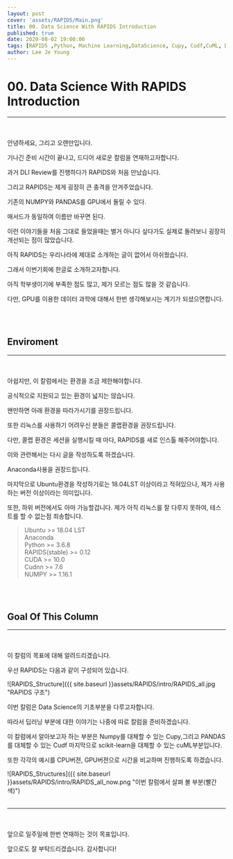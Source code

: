 ```yaml
---
layout: post
cover: 'assets/RAPIDS/Main.png'
title: 00. Data Science With RAPIDS Introduction
published: true
date: 2020-08-02 19:00:00
tags: [RAPIDS ,Python, Machine Learning,DataScience, Cupy, Cudf,CuML, Data, Data Science]
author: Lee Je Young
---
```

<meta charset="UTF8">

# 00. Data Science With RAPIDS Introduction
---
  <br><br>
  안녕하세요, 그리고 오랜만입니다.
  
  기나긴 준비 시간이 끝나고, 드디어 새로운 칼럼을 연재하고자합니다.
  
  과거 DLI Review를 진행하다가 RAPIDS와 처음 만났습니다.
  
  그리고 RAPIDS는 제게 굉장히 큰 충격을 안겨주었습니다.
  
  기존의 NUMPY와 PANDAS를 GPU에서 돌릴 수 있다.
  
  매서드가 동일하여 이름만 바꾸면 된다.
  
  이런 이야기들을 처음 그대로 들었을때는 별거 아니다 싶다가도 실제로 돌려보니 굉장히 개선되는 점이 많았습니다.
  
  아직 RAPIDS는 우리나라에 제대로 소개하는 글이 없어서 아쉬웠습니다.
  
  그래서 이번기회에 한글로 소개하고자합니다.
  
  아직 학부생이기에 부족한 점도 많고, 제가 모르는 점도 많을 것 같습니다.
  
  다만, GPU를 이용한 데이터 과학에 대해서 한번 생각해보시는 계기가 되셨으면합니다.
  
 
  <br><br>
## Enviroment
---
  <br><br>
  아쉽지만, 이 칼럼에서는 환경을 조금 제한해야합니다.
  
  공식적으로 지원되고 있는 환경이 넓지는 않습니다.
  
  왠만하면 아래 환경을 따라가시기를 권장드립니다.
  
  또한 리눅스를 사용하기 어려우신 분들은 콜랩환경을 권장드립니다.
  
  다만, 콜랩 환경은 세션을 실행시킬 때 마다, RAPIDS를 새로 인스톨 해주어야합니다. 
  
  이와 관련해서는 다시 글을 작성하도록 하겠습니다. 
  
  Anaconda사용을 권장드립니다.
  
  마지막으로 Ubuntu환경을 작성하기로는 18.04LST 이상이라고 적혀있으나, 제가 사용하는 버전 이상이라는 의미입니다.
  
  또한, 하위 버전에서도 아마 가능할겁니다. 제가 아직 리눅스를 잘 다루지 못하여, 테스트를 할 수 없는점 죄송합니다.
  
  
>Ubuntu >= 18.04 LST
><br>Anaconda
><br>Python >= 3.6.8
><br>RAPIDS(stable) >= 0.12
><br>CUDA >= 10.0
><br>Cudnn >= 7.6
><br>NUMPY >= 1.16.1
  
  <br><br>

  
## Goal Of This Column
---
  <br><br>
  이 칼럼의 목표에 대해 알려드리겠습니다.
  
  우선 RAPIDS는 다음과 같이 구성되어 있습니다.
  
  ![RAPIDS_Structure]({{ site.baseurl }}assets/RAPIDS/intro/RAPIDS_all.jpg "RAPIDS 구조")
  
  이번 칼럼은 Data Science의 기초부분을 다루고자합니다.
  
  따라서 딥러닝 부분에 대한 이야기는 나중에 따로 칼럼을 준비하겠습니다.
  
  이 칼럼에서 알아보고자 하는 부분은 Numpy를 대체할 수 있는 Cupy,그리고 PANDAS를 대체할 수 있는 Cudf 마지막으로 scikit-learn을 대체할 수 있는 cuML부분입니다.
  
  또한 각각의 예시를 CPU버젼, GPU버젼으로 시간을 비교하며 진행하도록 하겠습니다.
  
  ![RAPIDS_Structures]({{ site.baseurl }}assets/RAPIDS/intro/RAPIDS_all_now.png "이번 칼럼에서 살펴 볼 부분(빨간색)")
  <br><br>
  
---

  <br><br>
  앞으로 일주일에 한번 연재하는 것이 목표입니다.
  
  앞으로도 잘 부탁드리겠습니다. 감사합니다!